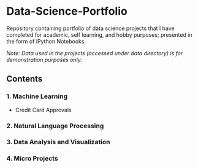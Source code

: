 # Data-Science-Portfolio
Repository containing portfolio of data science projects that I have completed for academic, self learning, and hobby purposes; presented in the form of iPython Notebooks.

*Note: Data used in the projects (accessed under data directory) is for demonstration purposes only.*

## Contents
### 1. Machine Learning
  - Credit Card Approvals 
### 2.  Natural Language Processing
### 3.  Data Analysis and Visualization
### 4.  Micro Projects
